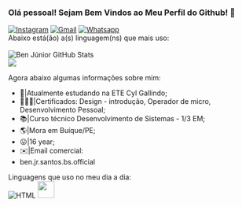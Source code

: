 ### Olá pessoal! Sejam Bem Vindos ao Meu Perfil do Github! 👋

[![Instagram](https://img.shields.io/badge/Instagram-E4405F?style=for-the-badge&logo=instagram&logoColor=white)](https://www.instagram.com/ben_jr_bs_official/) 
[![Gmail](https://img.shields.io/badge/Gmail-D14836?style=for-the-badge&logo=ben.jr.santos.bs.official@gmail.com&logoColor=white)](ben.jr.santos.bs.official@gmail.com)
[![Whatsapp](https://img.shields.io/badge/WhatsApp-25D366?style=for-the-badge&logo=87999221873&logoColor=white)](87999221873)<br>
Abaixo está(ão) a(s) linguagem(ns) que mais uso:<br> <br>
![Ben Júnior GitHub Stats](https://github-readme-stats.vercel.app/api?username=benjuniorofc&show_icons=true&theme=dark) <br>
  <a href="https://github.com/benjuniorofc/github-readme-stats">
  <img align="center" src="https://github-readme-stats.vercel.app/api/top-langs/?username=benjuniorofc&layout=compact&theme=dark&hide_border=true" /></a>



Agora abaixo algumas informações sobre mim: <br>
- 🏫|Atualmente estudando na ETE Cyl Gallindo;
- 👨🏻‍💻|Certificados: Design - introdução, Operador de micro, Desenvolvimento Pessoal;
- 📚|Curso técnico Desenvolvimento de Sistemas - 1/3 EM;
- 🌎|Mora em Buíque/PE;
- 😛|16 year;
- ✉️|Email comercial:
- ben.jr.santos.bs.official

Linguagens que uso no meu dia a dia: <br>
![HTML](https://img.shields.io/badge/HTML-239120?style=for-the-badge&logo=html5&logoColor=white)
 <img src="https://cdn.jsdelivr.net/gh/devicons/devicon/icons/c/c-original.svg" width="34" />
</div>
<!--
**Benjuniorofc/Benjuniorofc** is a ✨ _special_ ✨ repository because its `README.md` (this file) appears on your GitHub profile.
